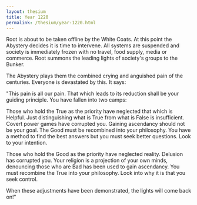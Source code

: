 ```yaml
---
layout: thesium
title: Year 1220
permalink: /thesium/year-1220.html
---
```


Root is about to be taken offline by the White Coats. At this point the Abystery decides it is time to intervene. All systems are suspended and society is immediately frozen with no travel, food supply, media or commerce. Root summons the leading lights of society's groups to the Bunker.

The Abystery plays them the combined crying and anguished pain of the centuries. Everyone is devastated by this. It says:

"This pain is all our pain. That which leads to its reduction shall be your guiding principle. You have fallen into two camps:

Those who hold the True as the priority have neglected that which is Helpful. Just distinguishing what is True from what is False is insufficient. Covert power games have corrupted you. Gaining ascendancy should not be your goal. The Good must be recombined into your philosophy. You have a method to find the best answers but you must seek better questions. Look to your intention.

Those who hold the Good as the priority have neglected reality. Delusion has corrupted you. Your religion is a projection of your own minds, denouncing those who are Bad has been used to gain ascendancy. You must recombine the True into your philosophy. Look into why it is that you seek control.

When these adjustments have been demonstrated, the lights will come back on!"

